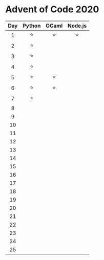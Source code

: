# Advent of Code 2020
| Day | Python | OCaml | Node.js |
| :-: | :----: | :---: | :-----: |
|  1 	|   ⭐️   |  ⭐️   |   ⭐️    |
|  2  |   ⭐️   |       |         |
|  3  |   ⭐️   |       |         |
|  4  |   ⭐️   |       |         |
|  5  |   ⭐️   |  ⭐️   |         |
|  6  |   ⭐️   |  ⭐️   |         |
|  7  |   ⭐️   |       |         |
|  8  |        |       |         |
|  9  |        |       |         |
| 10  |        |       |         |
| 11  |        |       |         |
| 12  |        |       |         |
| 13  |        |       |         |
| 14  |        |       |         |
| 15  |        |       |         |
| 16  |        |       |         |
| 17  |        |       |         |
| 18  |        |       |         |
| 19  |        |       |         |
| 20  |        |       |         |
| 21  |        |       |         |
| 22  |        |       |         |
| 23  |        |       |         |
| 24  |        |       |         |
| 25  |        |       |         |
